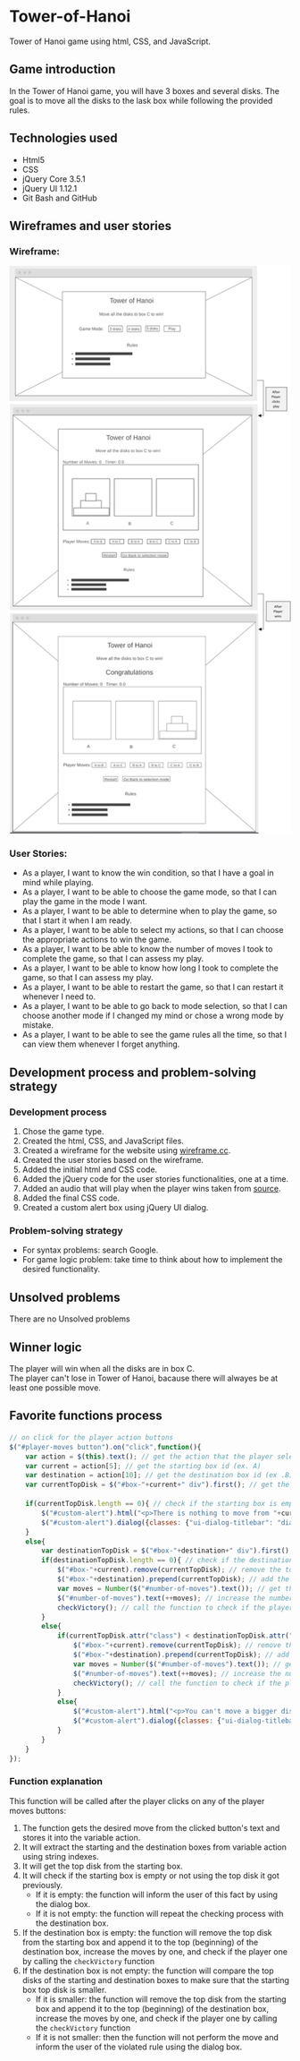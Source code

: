 # Tower-of-Hanoi
Tower of Hanoi game using html, CSS, and JavaScript.

## Game introduction
In the Tower of Hanoi game, you will have 3 boxes and several disks. The goal is to move all the disks to the lask box while following the provided rules.

## Technologies used
* Html5
* CSS
* jQuery Core 3.5.1 
* jQuery UI 1.12.1
* Git Bash and GitHub

## Wireframes and user stories

### Wireframe: 
![Wireframe](images/Wireframe2.png)

### User Stories:
* As a player, I want to know the win condition, so that I have a goal in mind while playing.
* As a player, I want to be able to choose the game mode, so that I can play the game in the mode I want.
* As a player, I want to be able to determine when to play the game, so that I start it when I am ready.
* As a player, I want to be able to select my actions, so that I can choose the appropriate actions to win the game.
* As a player, I want to be able to know the number of moves I took to complete the game, so that I can assess my play.
* As a player, I want to be able to know how long I took to complete the game, so that I can assess my play.
* As a player, I want to be able to restart the game, so that I can restart it whenever I need to.
* As a player, I want to be able to go back to mode selection, so that I can choose another mode if I changed my mind or chose a wrong mode by mistake.
* As a player, I want to be able to see the game rules all the time, so that I can view them whenever I forget anything.

## Development process and problem-solving strategy
### Development process
1. Chose the game type.
1. Created the html, CSS, and JavaScript files.
1. Created a wireframe for the website using [wireframe.cc](https://wireframe.cc/).
1. Created the user stories based on the wireframe.
1. Added the initial html and CSS code.
1. Added the jQuery code for the user stories functionalities, one at a time.
1. Added an audio that will play when the player wins taken from [source](https://youtu.be/1ZsiEPoRCOs?t=3).
1. Added the final CSS code.
1. Created a custom alert box using jQuery UI dialog.
### Problem-solving strategy
* For syntax problems: search Google.
* For game logic problem: take time to think about how to implement the desired functionality.

## Unsolved problems
There are no Unsolved problems

## Winner logic
The player will win when all the disks are in box C. <br>
The player can't lose in Tower of Hanoi, bacause there will alwayes be at least one possible move.

## Favorite functions process
``` JavaScript
// on click for the player action buttons
$("#player-moves button").on("click",function(){
    var action = $(this).text(); // get the action that the player selected
    var current = action[5]; // get the starting box id (ex. A)
    var destination = action[10]; // get the destination box id (ex .B)
    var currentTopDisk = $("#box-"+current+" div").first(); // get the top disk from the starting box

    if(currentTopDisk.length == 0){ // check if the starting box is empty or not
        $("#custom-alert").html("<p>There is nothing to move from "+current+"</p>"); // if the starting box is empty, inform the player
        $("#custom-alert").dialog({classes: {"ui-dialog-titlebar": "dialog-title"}}); //open the dialog with "dialog-title" class for the title
    }
    else{
        var destinationTopDisk = $("#box-"+destination+" div").first(); // get the top box from the destination box
        if(destinationTopDisk.length == 0){ // check if the destination box is empty or not
            $("#box-"+current).remove(currentTopDisk); // remove the top disk of the starting box
            $("#box-"+destination).prepend(currentTopDisk); // add the top box from the starting box to be the top of the destination box
            var moves = Number($("#number-of-moves").text()); // get the number of moves the player performed before this one
            $("#number-of-moves").text(++moves); // increase the number of moves by one
            checkVictory(); // call the function to check if the player won
        }
        else{
            if(currentTopDisk.attr("class") < destinationTopDisk.attr("class")){ // check if the top disk from the starting box is smaller than the top disk from the destination box
                $("#box-"+current).remove(currentTopDisk); // remove the top disk of the starting box
                $("#box-"+destination).prepend(currentTopDisk); // add the top box from the starting box to be the top of the destination box
                var moves = Number($("#number-of-moves").text()); // get the number of moves the player performed before this one
                $("#number-of-moves").text(++moves); // increase the number of moves by one
                checkVictory(); // call the function to check if the player won
            }
            else{
                $("#custom-alert").html("<p>You can't move a bigger disk on top of a smaller one</p>"); // remind the player of the rule
                $("#custom-alert").dialog({classes: {"ui-dialog-titlebar": "dialog-title"}}); //open the dialog with "dialog-title" class for the title
            }
        }  
    }
});
```
### Function explanation
This function will be called after the player clicks on any of the player moves buttons: <br>
1. The function gets the desired move from the clicked button's text and stores it into the variable action.
1. It will extract the starting and the destination boxes from variable action using string indexes.
1. It will get the top disk from the starting box.
1. It will check if the starting box is empty or not using the top disk it got previously.
    * If it is empty: the function will inform the user of this fact by using the dialog box.
    * If it is not empty: the function will repeat the checking process with the destination box.
1. If the destination box is empty: the function will remove the top disk from the starting box and append it to the top (beginning) of the destination box, increase the moves by one, and check if the player one by calling the `checkVictory` function
1. If the destination box is not empty: the function will compare the top disks of the starting and destination boxes to make sure that the starting box top disk is smaller.
	* If it is smaller: the function will remove the top disk from the starting box and append it to the top (beginning) of the destination box, increase the moves by one, and check if the player one by calling the `checkVictory` function
	* If it is not smaller: then the function will not perform the move and inform the user of the violated rule using the dialog box.
